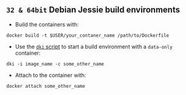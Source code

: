 `32 & 64bit` Debian Jessie build environments
---
* Build the containers with:

`docker build -t $USER/your_contaner_name /path/to/Dockerfile`

* Use the [`dki` script](https://github.com/itoffshore/debian-scripts/blob/master/docker/dki) to start a build environment with a `data-only` container:

`dki -i image_name -c some_other_name`

* Attach to the container with:

`docker attach some_other_name`
